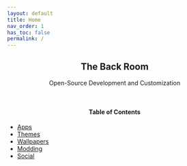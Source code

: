 ```yaml
---
layout: default
title: Home
nav_order: 1
has_toc: false
permalink: /
---
```


<!-- 
{: .note }
> {: .opaque }
> 
>
> 
-->

<div id="card">
<div id="container">
<h2 class="text-small" style="text-align:center">The Back Room</h2>
<p class="text-small" style="text-align:center">Open-Source Development and Customization</p>
</div>
</div>
<br />
<div id="card">
<div id="container">
<h4 style="text-align:center">Table of Contents</h4>
<ul>
<li><a class="text-delta" href="/apps">Apps</a></li>
<li><a class="text-delta" href="/themes">Themes</a></li>
<li><a class="text-delta" href="/wallpapers">Wallpapers</a></li>
<li><a class="text-delta" href="/modding">Modding</a></li>
<li><a class="text-delta" href="/social">Social</a></li>
</ul>
</div>
</div>


